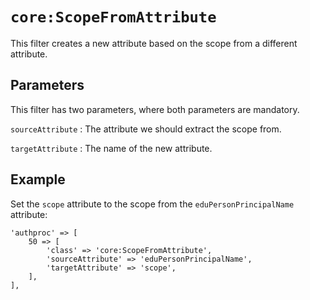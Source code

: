 `core:ScopeFromAttribute`
=========================

This filter creates a new attribute based on the scope from a different attribute.


Parameters
----------

This filter has two parameters, where both parameters are mandatory.

`sourceAttribute`
:   The attribute we should extract the scope from.

`targetAttribute`
:   The name of the new attribute.



Example
-------

Set the `scope` attribute to the scope from the `eduPersonPrincipalName` attribute:

    'authproc' => [
        50 => [
            'class' => 'core:ScopeFromAttribute',
            'sourceAttribute' => 'eduPersonPrincipalName',
            'targetAttribute' => 'scope',
        ],
    ],
